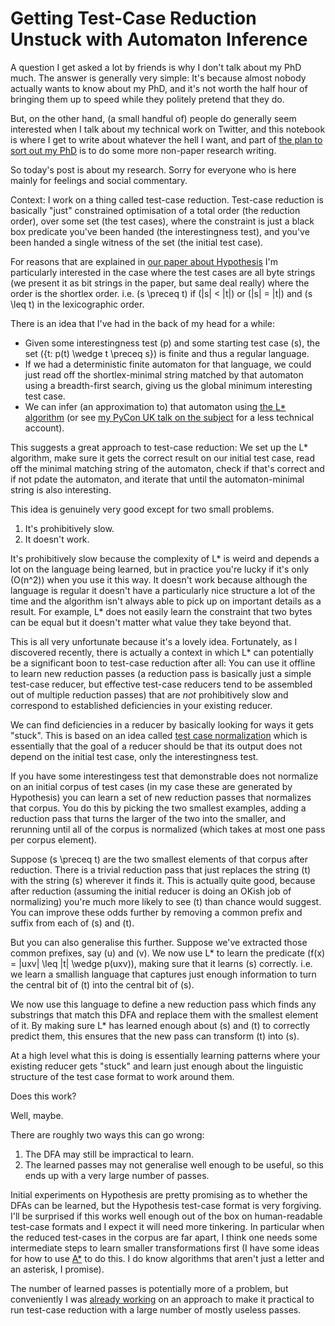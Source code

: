 # Getting Test-Case Reduction Unstuck with Automaton Inference

A question I get asked a lot by friends is why I don't talk about my PhD much.
The answer is generally very simple: It's because almost nobody actually wants to know about my PhD, and it's not worth the half hour of bringing them up to speed while they politely pretend that they do.

But, on the other hand, (a small handful of) people do generally seem interested when I talk about my technical work on Twitter, and this notebook is where I get to write about whatever the hell I want, and part of [the plan to sort out my PhD](https://drmaciver.substack.com/p/why-am-i-not-working-on-my-phd) is to do some more non-paper research writing.

So today's post is about my research. Sorry for everyone who is here mainly for feelings and social commentary.

Context: I work on a thing called test-case reduction. Test-case reduction is basically "just" constrained optimisation of a total order (the reduction order), over some set (the test cases), where the constraint is just a black box predicate you've been handed (the interestingness test), and you've been handed a single witness of the set (the initial test case).

For reasons that are explained in [our paper about Hypothesis](https://drmaciver.github.io/papers/reduction-via-generation-preview.pdf) I'm particularly interested in the case where the test cases are all byte strings (we present it as bit strings in the paper, but same deal really) where the order is the shortlex order. i.e. \(s \preceq t\) if \(|s| < |t|\) or \(|s| = |t|\) and \(s \leq t\) in the lexicographic order.

There is an idea that I've had in the back of my head for a while:

* Given some interestingness test \(p\) and some starting test case \(s\), the set \(\{t: p(t) \wedge t \preceq s\}\) is finite and thus a regular language.
* If we had a deterministic finite automaton for that language, we could just read off the shortlex-minimal string matched by that automaton using a breadth-first search, giving us the global minimum interesting test case.
* We can infer (an approximation to) that automaton using [the L\* algorithm](https://www.sciencedirect.com/science/article/pii/0890540187900526) (or see [my PyCon UK talk on the subject](https://www.youtube.com/watch?v=zlHck7X4F20) for a less technical account).

This suggests a great approach to test-case reduction: We set up the L\* algorithm, make sure it gets the correct result on our initial test case, read off the minimal matching string of the automaton, check if that's correct and if not pdate the automaton, and iterate that until the automaton-minimal string is also interesting.

This idea is genuinely very good except for two small problems.

1. It's prohibitively slow.
2. It doesn't work.

It's prohibitively slow because the complexity of L\* is weird and depends a lot on the language being learned, but in practice you're lucky if it's only \(O(n^2)\) when you use it this way. It doesn't work because although the language is regular it doesn't have a particularly nice structure a lot of the time and the algorithm isn't always able to pick up on important details as a result. For example, L\* does not easily learn the constraint that two bytes can be equal but it doesn't matter what value they take beyond that.

This is all very unfortunate because it's a lovely idea.
Fortunately, as I discovered recently, there is actually a context in which L\* can potentially be a significant boon to test-case reduction after all: You can use it offline to learn new reduction passes (a reduction pass is basically just a simple test-case reducer, but effective test-case reducers tend to be assembled out of multiple reduction passes) that are *not* prohibitively slow and correspond to established deficiencies in your existing reducer.

We can find deficiencies in a reducer by basically looking for ways it gets "stuck". This is based on an idea called [test case normalization](https://agroce.github.io/issta17.pdf) which is essentially that the goal of a reducer should be that its output does not depend on the initial test case, only the interestingness test.

If you have some interestingess test that demonstrable does not normalize on an initial corpus of test cases (in my case these are generated by Hypothesis) you can learn a set of new reduction passes that normalizes that corpus. You do this by picking the two smallest examples, adding a reduction pass that turns the larger of the two into the smaller, and rerunning until all of the corpus is normalized (which takes at most one pass per corpus element).

Suppose \(s \preceq t\) are the two smallest elements of that corpus after reduction. There is a trivial reduction pass that just replaces the string \(t\) with the string \(s\) wherever it finds it. This is actually quite good, because after reduction (assuming the initial reducer is doing an OKish job of normalizing) you're much more likely to see \(t\) than chance would suggest. You can improve these odds further by removing a common prefix and suffix from each of \(s\) and \(t\).

But you can also generalise this further. Suppose we've extracted those common prefixes, say \(u\) and \(v\).
We now use L\* to learn the predicate \(f(x) = |uxv| \leq |t| \wedge p(uxv)\), making sure that it learns \(s\) correctly. i.e. we learn a smallish language that captures just enough information to turn the central bit of \(t\) into the central bit of \(s\).

We now use this language to define a new reduction pass which finds any substrings that match this DFA and replace them with the smallest element of it. By making sure L\* has learned enough about \(s\) and \(t\) to correctly predict them, this ensures that the new pass can transform \(t\) into \(s\).

At a high level what this is doing is essentially learning patterns where your existing reducer gets "stuck" and learn just enough about the linguistic structure of the test case format to work around them.

Does this work?

Well, maybe.

There are roughly two ways this can go wrong:

1. The DFA may still be impractical to learn.
2. The learned passes may not generalise well enough to be useful, so this ends up with a very large number of passes.

Initial experiments on Hypothesis are pretty promising as to whether the DFAs can be learned, but the Hypothesis test-case format is very forgiving. I'll be surprised if this works well enough out of the box on human-readable test-case formats and I expect it will need more tinkering. In particular when the reduced test-cases in the corpus are far apart, I think one needs some intermediate steps to learn smaller transformations first (I have some ideas for how to use [A\*](https://en.wikipedia.org/wiki/A*_search_algorithm) to do this. I do know algorithms that aren't just a letter and an asterisk, I promise).

The number of learned passes is potentially more of a problem, but conveniently I was [already working](https://github.com/HypothesisWorks/hypothesis/pull/2478) on an approach to make it practical to run test-case reduction with a large number of mostly useless passes.
